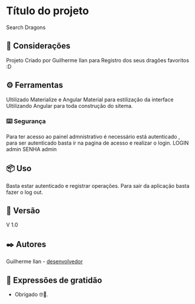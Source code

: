 # Título do projeto

Search Dragons

## 🚀 Considerações

Projeto Criado por Guilherme Ilan para Registro dos seus dragões favoritos :D

## ⚙️ Ferramentas

Ultilizado Materialize e Angular Material para estilização da interface 
Ultilizando Angular para toda construção do sitema.

### ⌨️ Segurança

Para ter acesso ao painel admnistrativo é necessário está autenticado , para ser autenticado basta ir na pagina de acesso e realizar o login.
LOGIN admin
SENHA admin
## 📦 Uso

Basta estar autenticado e registrar operações.
Para sair da aplicação basta fazer o log out.

## 📌 Versão
 V 1.0
## ✒️ Autores

 Guilherme Ilan - [desenvolvedor](https://github.com/guiilan)
## 🎁 Expressões de gratidão

* Obrigado 🤓📢.